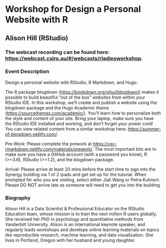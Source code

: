 
<!-- README.md is generated from README.Rmd. Please edit that file -->

# Workshop for Design a Personal Website with R

## Alison Hill (RStudio)

### The webcast recording can be found here: <https://webcast.csiro.au/#/webcasts/rladiesworkshop>.

### Event Description

Design a personal website with RStudio, R Markdown, and Hugo.

The R package blogdown (<https://bookdown.org/yihui/blogdown/>) makes it
possible to build beautiful “out of the box” websites from within your
RStudio IDE. In this workshop, we’ll create and publish a website using
the blogdown package and the Hugo Academic theme
(<https://sourcethemes.com/academic/>). You’ll learn how to personalize
both the style and content of your site. Bring your laptop, make sure
you have the RStudio IDE installed and working, and don’t forget your
power cord\! You can view related content from a similar workshop here:
<https://summer-of-blogdown.netlify.com/>.

Pre-Work: Please complete the prework at
<https://ysc-rmarkdown.netlify.com/materials/prework/>. The most
important bits are to make sure you have a GitHub account (with a
password you know), R (\>=3.6), RStudio (\>=1.2), and the blogdown
package.

Arrival: Please arrive at least 20 mins before the start time to sign
into the Synergy building via 1 of 2 ipads and get set up for the
tutorial. When prompted for who you are visiting, select either Jiali
Wang or Petra Kuhnert. Please DO NOT arrive late as someone will need to
get you into the building.

### Biography

Alison Hill is a Data Scientist & Professional Educator on the RStudio
Education team, whose mission is to train the next million R users
globally. She received her PhD in psychology and quantitative methods
from Vanderbilt University. Alison is an international keynote speaker,
and regularly leads workshops and develops online learning materials on
topics like reproducible research, machine learning, and data
visualization. She lives in Portland, Oregon with her husband and young
daughter.
